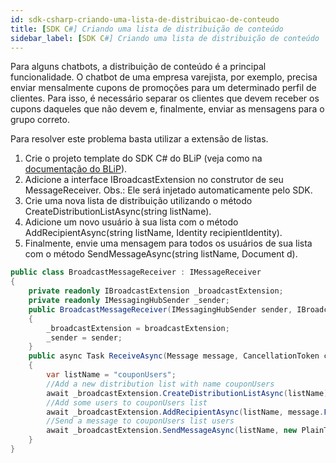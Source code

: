 ```yaml
---
id: sdk-csharp-criando-uma-lista-de-distribuicao-de-conteudo
title: [SDK C#] Criando uma lista de distribuição de conteúdo
sidebar_label: [SDK C#] Criando uma lista de distribuição de conteúdo
---
```


Para alguns chatbots, a distribuição de conteúdo é a principal funcionalidade. O chatbot de uma empresa varejista, por exemplo, precisa enviar mensalmente cupons de promoções para um determinado perfil de clientes. Para isso, é necessário separar os clientes que devem receber os cupons daqueles que não devem e, finalmente, enviar as mensagens para o grupo correto.

Para resolver este problema basta utilizar a extensão de listas.

1. Crie o projeto template do SDK C# do BLiP (veja como na [documentação do BLiP](https://docs.blip.ai/?csharp#using-sdk-csharp)).
2. Adicione a interface IBroadcastExtension no construtor de seu MessageReceiver. Obs.: Ele será injetado automaticamente pelo SDK.
3. Crie uma nova lista de distribuição utilizando o método CreateDistributionListAsync(string listName).
4. Adicione um novo usuário à sua lista com o método AddRecipientAsync(string listName, Identity recipientIdentity).
5. Finalmente, envie uma mensagem para todos os usuários de sua lista com o método SendMessageAsync(string listName, Document d).

```csharp
public class BroadcastMessageReceiver : IMessageReceiver
{
    private readonly IBroadcastExtension _broadcastExtension;
    private readonly IMessagingHubSender _sender;
    public BroadcastMessageReceiver(IMessagingHubSender sender, IBroadcastExtension broadcastExtension)
    {
        _broadcastExtension = broadcastExtension;
        _sender = sender;
    }
    public async Task ReceiveAsync(Message message, CancellationToken cancellationToken)
    {
        var listName = "couponUsers";
        //Add a new distribution list with name couponUsers
        await _broadcastExtension.CreateDistributionListAsync(listName);
        //Add some users to couponUsers list
        await _broadcastExtension.AddRecipientAsync(listName, message.From.ToIdentity());
        //Send a message to couponUsers list users
        await _broadcastExtension.SendMessageAsync(listName, new PlainText { Text = "Olá você ganhou um novo cupom de descontos" });
    }
}
```